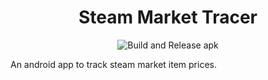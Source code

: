 <h1 style='text-align: center'>Steam Market Tracer</h1>

<p align="center">
    <img src="https://github.com/alandsilva26/steam-market-tracker-flutter/workflows/Test,%20Build%20and%20Release%20apk/badge.svg" alt="Build and Release apk"/>
</p>


An android app to track steam market item prices.
